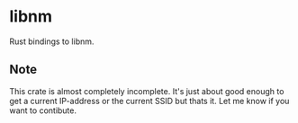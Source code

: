 # libnm

Rust bindings to libnm.

## Note

This crate is almost completely incomplete. It's just about good enough to get a current IP-address or the current SSID but thats it. Let me know if you want to contibute.

